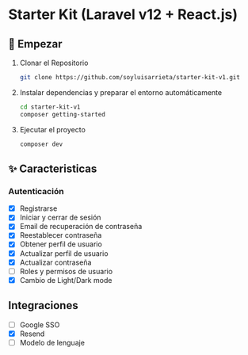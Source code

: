 # Starter Kit (Laravel v12 + React.js)

## 🚀 Empezar

1. Clonar el Repositorio

   ```bash
   git clone https://github.com/soyluisarrieta/starter-kit-v1.git
   ```

2. Instalar dependencias y preparar el entorno automáticamente

   ```bash
   cd starter-kit-v1
   composer getting-started
   ```

3. Ejecutar el proyecto

   ```bash
   composer dev
   ```

## ✨ Caracteristicas

### Autenticación

- [x] Registrarse
- [x] Iniciar y cerrar de sesión
- [x] Email de recuperación de contraseña
- [x] Reestablecer contraseña
- [x] Obtener perfil de usuario
- [x] Actualizar perfil de usuario
- [x] Actualizar contraseña
- [ ] Roles y permisos de usuario
- [x] Cambio de Light/Dark mode

## Integraciones

- [ ] Google SSO
- [x] Resend
- [ ] Modelo de lenguaje
